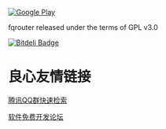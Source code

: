 [![Google Play](http://developer.android.com/images/brand/en_generic_rgb_wo_45.png)](https://play.google.com/store/apps/details?id=fq.router2)

 
 
 

fqrouter released under the terms of GPL v3.0


[![Bitdeli Badge](https://d2weczhvl823v0.cloudfront.net/fqrouter/fqrouter/trend.png)](https://bitdeli.com/free "Bitdeli Badge")




 # 良心友情链接

[腾讯QQ群快速检索](http://u.720life.cn/s/8cf73f7c)

[软件免费开发论坛](http://u.720life.cn/s/bbb01dc0)